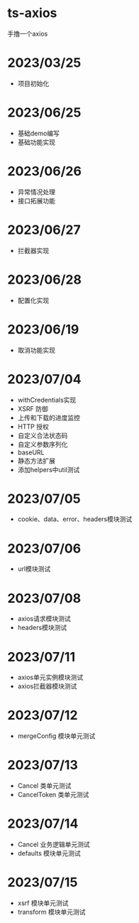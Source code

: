 # ts-axios

手撸一个axios

# 2023/03/25
* 项目初始化
# 2023/06/25
* 基础demo编写
* 基础功能实现
# 2023/06/26
* 异常情况处理
* 接口拓展功能
# 2023/06/27
* 拦截器实现
# 2023/06/28
* 配置化实现
# 2023/06/19
* 取消功能实现
# 2023/07/04
* withCredentials实现
* XSRF 防御
* 上传和下载的进度监控
* HTTP 授权
* 自定义合法状态码
* 自定义参数序列化
* baseURL
* 静态方法扩展
* 添加helpers中util测试
# 2023/07/05
* cookie、data、error、headers模块测试
# 2023/07/06
* url模块测试
# 2023/07/08
* axios请求模块测试
* headers模块测试
# 2023/07/11
* axios单元实例模块测试
* axios拦截器模块测试
# 2023/07/12
* mergeConfig 模块单元测试
# 2023/07/13
* Cancel 类单元测试
* CancelToken 类单元测试
# 2023/07/14
* Cancel 业务逻辑单元测试
* defaults 模块单元测试
# 2023/07/15
* xsrf 模块单元测试
* transform 模块单元测试
